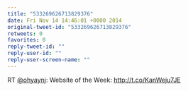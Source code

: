 ```yaml
---
title: "533269626713829376"
date: Fri Nov 14 14:46:01 +0000 2014
original-tweet-id: "533269626713829376"
retweets: 0
favorites: 0
reply-tweet-id: ""
reply-user-id: ""
reply-user-screen-name: ""
---
```

RT <a href="https://twitter.com/ohyaynj">@ohyaynj</a>: Website of the Week:
http://t.co/KanWeju7JE
